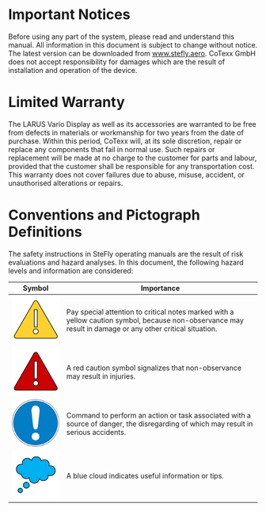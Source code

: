 
# Important Notices
Before using any part of the system, please read and understand this manual. All information in this document is subject to change without notice. The latest version can be downloaded from www.stefly.aero.
CoTexx GmbH does not accept responsibility for damages which are the result of installation and operation of the device.

# Limited Warranty
The LARUS Vario Display as well as its accessories are warranted to be free from defects in materials or workmanship for two years from the date of purchase. Within this period, CoTexx will, at its sole discretion, repair or replace any components that fail in normal use. Such repairs or replacement will be made at no charge to the customer for parts and labour, provided that the customer shall be responsible for any transportation cost. This warranty does not cover failures due to abuse, misuse, accident, or unauthorised alterations or repairs.

# Conventions and Pictograph Definitions
The safety instructions in SteFly operating manuals are the result of risk evaluations and hazard analyses. In this document, the following hazard levels and information are considered:

| Symbol | Importance |
|---------|-----------------------------------------------------------------------------------------------------------|
| ![Warning](Images/yellowWarning.svg) | Pay special attention to critical notes marked with a yellow caution symbol, because non-observance may result in damage or any other critical situation. |
![RedCaution](Images/redCaution.svg)| A red caution symbol signalizes that non-observance may result in injuries. |
<img width="96" alt="dutyCommand" src="Images/blueExclamationmark-m.png" /> | Command to perform an action or task associated with a source of danger, the disregarding of which may result in serious accidents. |
![BlueCloud](Images/blueCloud.svg) | A blue cloud indicates useful information or tips. |
